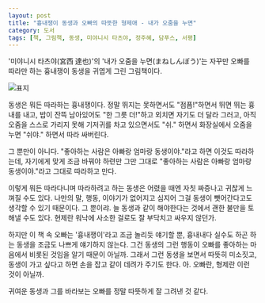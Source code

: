 ```yaml
---
layout: post
title: "흉내쟁이 동생과 오빠의 따뜻한 형제애 - 내가 오줌을 누면"
category: 도서
tags: [책, 그림책, 동생, 미야니시 타츠야, 정주혜, 담푸스, 서평]
---
```


'미야니시 타츠야(宮西 達也)'의
'내가 오줌을 누면(まねしんぼう)'는
자꾸만 오빠를 따라만 하는 흉내쟁이 동생을 귀엽게 그린 그림책이다.

![표지](https://lh3.googleusercontent.com/kgporMY05UdUogoFSVmfkR5t_oNCpy_HCPd2IFhWSoBUME7FPCPC_LgDBvaCzEloIHFLwojsN6kIcg=s480)

동생은 뭐든 따라하는 흉내쟁이다.
정말 뛰지는 못하면서도 "점픔!"하면서 뛰면 뛰는 흉내를 내고,
밥이 잔뜩 남아있어도 "한 그릇 더!"하고 외치면 자기도 더 달라 그러고,
아직 오줌을 스스로 가리지 못해 기저귀를 차고 있으면서도
"쉬." 하면서 화장실에서 오줌을 누면
"쉬야." 하면서 따라 싸버린다.

그 뿐만이 아니다.
"좋아하는 사람은 아빠랑 엄마랑 동생이야."라고 하면 이것도 따라하는데,
자기에게 맞게 조금 바꿔야 하련만 그만 그대로
"좋아하는 사람은 아빠랑 엄마랑 동생이야."라고 그대로 따라하고 만다.

이렇게 뭐든 따라다니며 따라하려고 하는 동생은
어렸을 때엔 자칫 짜증나고 귀찮게 느껴질 수도 있다.
나만의 말, 행동, 이야기가 없어지고
심지어 그걸 동생이 뺏어간다고도 생각할 수 있기 때문이다.
그 뿐이랴.
늘 동생과 같이 해야한다는 것에서 괜한 불만을 토해낼 수도 있다.
현제란 워낙에 사소한 걸로도 잘 부닥치고 싸우지 않던가.

하지만 이 책 속 오빠는
'흉내쟁이'라고 조금 놀리듯 얘기할 뿐,
흉내내다 실수도 하곤 하는 동생을 조금도 나쁘게 얘기하지 않는다.
그건 동생의 그런 행동이 오빠를 좋아하는 마음에서 비롯된 것임을 알기 때문이 아닐까.
그래서 그런 동생을 보면서 따뜻히 미소짓고,
동생이 가고 싶다고 하면 손을 잡고 같이 데려가 주기도 한다.
아. 오빠란, 형제란 이런 것이 아닐까.

귀여운 동생과 그를 바라보는 오빠를 정말 따뜻하게 잘 그려낸 것 같다.
